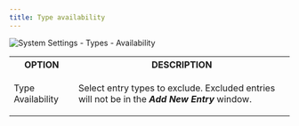 ```yaml
---
title: Type availability
---
```

![System Settings - Types - Availability](/img/en/rdm/windows/clip10330.png) 

<table>
	<tr>
		<th>
OPTION 
		</th>
		<th>
DESCRIPTION 
		</th>
	</tr>
	<tr>
		<td>
Type Availability 
		</td>
		<td>

Select entry types to exclude. Excluded entries will not be in the ***Add New Entry*** window. 
		</td>
	</tr>
</table>


